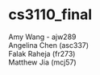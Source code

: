 # cs3110_final

Amy Wang - ajw289 </br>
Angelina Chen (asc337) </br>
Falak Raheja (fr273)</br>
Matthew Jia (mcj57)</br>
